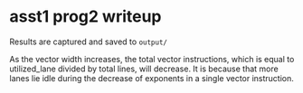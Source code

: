 # asst1 prog2 writeup

Results are captured and saved to `output/`

As the vector width increases, the total vector instructions, which is equal to utilized_lane divided by total lines, will decrease. It is because that more lanes lie idle during the decrease of exponents in a single vector instruction.

